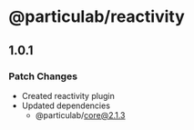 # @particulab/reactivity

## 1.0.1

### Patch Changes

- Created reactivity plugin
- Updated dependencies
  - @particulab/core@2.1.3
